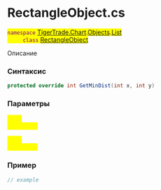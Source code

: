 
# RectangleObject.cs
<mark style="color:purple;">`namespace` [TigerTrade.Chart](../../../../../TigerTrade.Chart.md).[Objects](../../../../../TigerTrade.Chart/Objects.md).[List](../../../../../TigerTrade.Chart/Objects/List.md)  
&nbsp;&nbsp;&nbsp;&nbsp;&nbsp;&nbsp;&nbsp;&nbsp;&nbsp;`class` [RectangleObject](../../RectangleObject.cs.md)

Описание

### Синтаксис
```csharp
protected override int GetMinDist(int x, int y)
```
### Параметры  
<mark style="color:yellow;">`x` *`int`*  
 *Описание*  
  
<mark style="color:yellow;">`y` *`int`*  
 *Описание*  
  


### Пример  
```csharp
// example
```
                    
                    